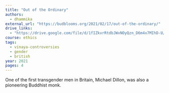 ```yaml
---
title: "Out of the Ordinary"
authors:
  - dhammika
external_url: "https://budblooms.org/2021/02/17/out-of-the-ordinary/"
drive_links:
  - "https://drive.google.com/file/d/1fIZkvrRtdbJWxNOyQzn_D6m4x7MIhD-U/view?usp=drivesdk"
course: ethics
tags:
  - vinaya-controversies
  - gender
  - british
year: 2021
pages: 4
---
```


One of the first transgender men in Britain, Michael Dillon, was also a pioneering Buddhist monk.
